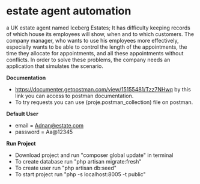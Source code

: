 # estate agent automation
a UK estate agent named Iceberg Estates; It has difficulty keeping records of which house its employees will show, when and to which customers. The company manager, who wants to use his employees more effectively, especially wants to be able to control the length of the appointments, the time they allocate for appointments, and all these appointments without conflicts. In order to solve these problems, the company needs an application that simulates the scenario.


**Documentation** 
- https://documenter.getpostman.com/view/15155481/Tzz7NHwq   by this link you can access to postman documentation.
- To try requests you can use (proje.postman_collection) file on postman.


**Default  User** 
- email = Adnan@estate.com
- password = Aa@12345


**Run  Project** 
- Download project and run "composer global update" in terminal
- To create database run "php artisan migrate:fresh"
- To create user run "php artisan db:seed"
- To start project run "php -s localhost:8005 -t public" 




